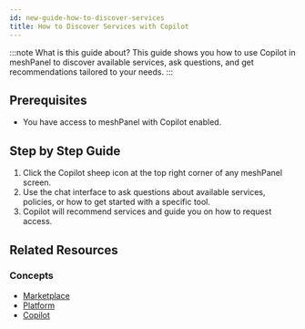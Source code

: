 ```yaml
---
id: new-guide-how-to-discover-services
title: How to Discover Services with Copilot
---
```


:::note What is this guide about?
This guide shows you how to use Copilot in meshPanel to discover available services, ask questions, and get recommendations tailored to your needs.
:::

## Prerequisites

- You have access to meshPanel with Copilot enabled.

## Step by Step Guide

1. Click the Copilot sheep icon at the top right corner of any meshPanel screen.
2. Use the chat interface to ask questions about available services, policies, or how to get started with a specific tool.
3. Copilot will recommend services and guide you on how to request access.

## Related Resources

### Concepts

- [Marketplace](new-concept-marketplace.md)
- [Platform](new-concept-platform.md)
- [Copilot](new-concept-copilot.md)
